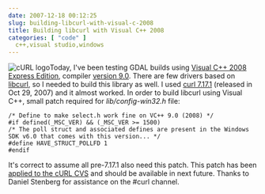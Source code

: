 ```yaml
---
date: 2007-12-18 00:12:25
slug: building-libcurl-with-visual-c-2008
title: Building libcurl with Visual C++ 2008
categories: [ "code" ]
  c++,visual studio,windows
---
```


![cURL logo](/images/logos/curl-logo.gif)Today, I've been testing GDAL builds using [Visual C++ 2008 Express Edition](http://www.microsoft.com/express/vc/Default.aspx), compiler [version 9.0](http://en.wikipedia.org/wiki/Visual_C_Plus_Plus). There are few drivers based on [libcurl](http://curl.haxx.se/libcurl), so I needed to build this library as well. I used [curl 7.17.1](http://curl.haxx.se/download.html) (released in Oct 29, 2007) and it almost worked. In order to build libcurl using Visual C++, small patch required for _lib/config-win32.h_ file:

    
    
    /* Define to make select.h work fine on VC++ 9.0 (2008) */
    #if defined(_MSC_VER) && (_MSC_VER >= 1500)
    /* The poll struct and associated defines are present in the Windows SDK v6.0 that comes with this version... */
    #define HAVE_STRUCT_POLLFD 1
    #endif
    








It's correct to assume all pre-7.17.1 also need this patch. This patch has been [applied to the cURL CVS](http://article.gmane.org/gmane.comp.web.curl.cvs/8548) and should be available in next future. Thanks to Daniel Stenberg for assistance on the #curl channel.
